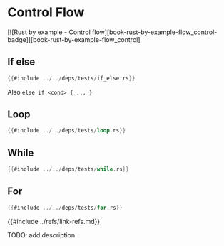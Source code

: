 # Control Flow

[![Rust by example - Control flow][book-rust-by-example-flow_control-badge]][book-rust-by-example-flow_control]


## If else

```rust
{{#include ../../deps/tests/if_else.rs}}
```

Also `else if <cond> { ... }`

## Loop

```rust
{{#include ../../deps/tests/loop.rs}}
```

## While

```rust
{{#include ../../deps/tests/while.rs}}
```

## For

```rust
{{#include ../../deps/tests/for.rs}}
```

{{#include ../refs/link-refs.md}}
<div class="hidden">
TODO: add description
</div>

